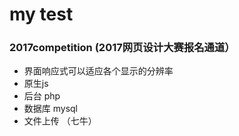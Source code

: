 # my test

### 2017competition (2017网页设计大赛报名通道）

  * 界面响应式可以适应各个显示的分辨率
  * 原生js
  * 后台 php
  * 数据库 mysql
  * 文件上传 （七牛）
  

